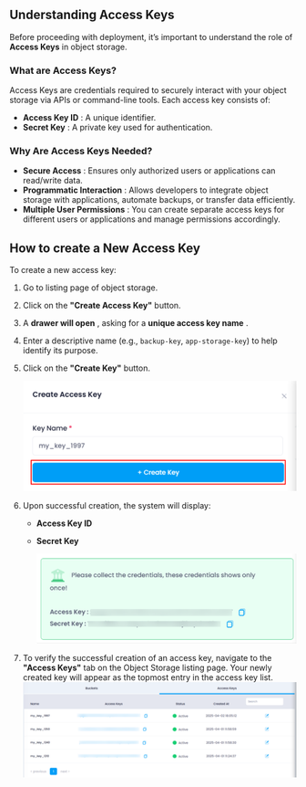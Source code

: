 ## **Understanding Access Keys**

Before proceeding with deployment, it’s important to understand the role of **Access Keys** in object storage.

### **What are Access Keys?**

Access Keys are credentials required to securely interact with your object storage via APIs or command-line tools. Each access key consists of:

* **Access Key ID** : A unique identifier.
* **Secret Key** : A private key used for authentication.

### **Why Are Access Keys Needed?**

* **Secure Access** : Ensures only authorized users or applications can read/write data.
* **Programmatic Interaction** : Allows developers to integrate object storage with applications, automate backups, or transfer data efficiently.
* **Multiple User Permissions** : You can create separate access keys for different users or applications and manage permissions accordingly.

## **How to create a New Access Key**

To create a new access key:

1. Go to listing page of object storage.
2. Click on the **"Create Access Key"** button.
3. A  **drawer will open** , asking for a  **unique access key name** .
4. Enter a descriptive name (e.g., `backup-key`, `app-storage-key`) to help identify its purpose.
5. Click on the **"Create Key"** button.

   ![1743597293428](image/index/1743597293428.png)
6. Upon successful creation, the system will display:

   * **Access Key ID**
   * **Secret Key**

     ![1743597375259](image/index/1743597375259.png)
7. To verify the successful creation of an access key, navigate to the **"Access Keys"** tab on the Object Storage listing page. Your newly created key will appear as the topmost entry in the access key list.
   ![1743597899915](image/index/1743597899915.png)

